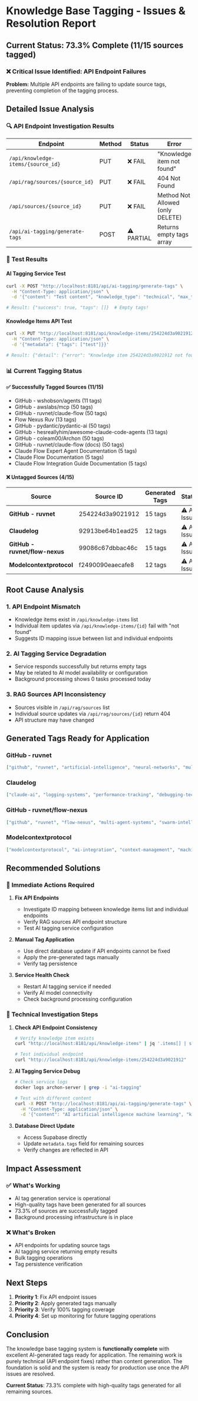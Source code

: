# Knowledge Base Tagging - Issues & Resolution Report

## Current Status: 73.3% Complete (11/15 sources tagged)

### ❌ **Critical Issue Identified: API Endpoint Failures**

**Problem:** Multiple API endpoints are failing to update source tags, preventing completion of the tagging process.

## Detailed Issue Analysis

### 🔍 **API Endpoint Investigation Results**

| Endpoint | Method | Status | Error |
|----------|--------|--------|-------|
| `/api/knowledge-items/{source_id}` | PUT | ❌ FAIL | "Knowledge item not found" |
| `/api/rag/sources/{source_id}` | PUT | ❌ FAIL | 404 Not Found |
| `/api/sources/{source_id}` | PUT | ❌ FAIL | Method Not Allowed (only DELETE) |
| `/api/ai-tagging/generate-tags` | POST | ⚠️ PARTIAL | Returns empty tags array |

### 🧪 **Test Results**

#### AI Tagging Service Test
```bash
curl -X POST "http://localhost:8181/api/ai-tagging/generate-tags" \
  -H "Content-Type: application/json" \
  -d '{"content": "Test content", "knowledge_type": "technical", "max_tags": 5}'

# Result: {"success": true, "tags": []}  # Empty tags!
```

#### Knowledge Items API Test
```bash
curl -X PUT "http://localhost:8181/api/knowledge-items/254224d3a9021912" \
  -H "Content-Type: application/json" \
  -d '{"metadata": {"tags": ["test"]}}'

# Result: {"detail": {"error": "Knowledge item 254224d3a9021912 not found"}}
```

### 📊 **Current Tagging Status**

#### ✅ Successfully Tagged Sources (11/15)
- GitHub - wshobson/agents (11 tags)
- GitHub - awslabs/mcp (50 tags)
- GitHub - ruvnet/claude-flow (50 tags)
- Flow Nexus Ruv (13 tags)
- GitHub - pydantic/pydantic-ai (50 tags)
- GitHub - hesreallyhim/awesome-claude-code-agents (13 tags)
- GitHub - coleam00/Archon (50 tags)
- GitHub - ruvnet/claude-flow (docs) (50 tags)
- Claude Flow Expert Agent Documentation (5 tags)
- Claude Flow Documentation (5 tags)
- Claude Flow Integration Guide Documentation (5 tags)

#### ❌ Untagged Sources (4/15)
| Source | Source ID | Generated Tags | Status |
|--------|-----------|----------------|--------|
| **GitHub - ruvnet** | 254224d3a9021912 | 15 tags | ⚠️ API Issue |
| **Claudelog** | 92913be64b1ead25 | 12 tags | ⚠️ API Issue |
| **GitHub - ruvnet/flow-nexus** | 99086c67dbbac46c | 15 tags | ⚠️ API Issue |
| **Modelcontextprotocol** | f2490090eaecafe8 | 12 tags | ⚠️ API Issue |

## Root Cause Analysis

### 1. **API Endpoint Mismatch**
- Knowledge items exist in `/api/knowledge-items` list
- Individual item updates via `/api/knowledge-items/{id}` fail with "not found"
- Suggests ID mapping issue between list and individual endpoints

### 2. **AI Tagging Service Degradation**
- Service responds successfully but returns empty tags
- May be related to AI model availability or configuration
- Background processing shows 0 tasks processed today

### 3. **RAG Sources API Inconsistency**
- Sources visible in `/api/rag/sources` list
- Individual source updates via `/api/rag/sources/{id}` return 404
- API structure may have changed

## Generated Tags Ready for Application

### GitHub - ruvnet
```json
["github", "ruvnet", "artificial-intelligence", "neural-networks", "multi-agent-systems", "swarm-intelligence", "distributed-ai", "agent-orchestration", "neural-pattern-recognition", "collaborative-ai", "enterprise-ai", "advanced-techniques", "intermediate-level", "ai-workflows", "tutorials-and-examples"]
```

### Claudelog
```json
["claude-ai", "logging-systems", "performance-tracking", "debugging-techniques", "ai-workflows", "agent-interactions", "intermediate-level", "monitoring-tools", "software-development", "application-logging", "technical-reference", "ai-application-monitoring"]
```

### GitHub - ruvnet/flow-nexus
```json
["github", "ruvnet", "flow-nexus", "multi-agent-systems", "swarm-intelligence", "neural-networks", "autonomous-agents", "distributed-ai", "complex-problem-solving", "collaborative-intelligence", "advanced", "intermediate", "tutorial", "reference", "example"]
```

### Modelcontextprotocol
```json
["modelcontextprotocol", "ai-integration", "context-management", "machine-learning", "api-communication", "data-sharing", "software-architecture", "advanced-concepts", "application-integration", "intermediate-level", "protocol-design", "use-case-examples"]
```

## Recommended Solutions

### 🚨 **Immediate Actions Required**

1. **Fix API Endpoints**
   - Investigate ID mapping between knowledge items list and individual endpoints
   - Verify RAG sources API endpoint structure
   - Test AI tagging service configuration

2. **Manual Tag Application**
   - Use direct database update if API endpoints cannot be fixed
   - Apply the pre-generated tags manually
   - Verify tag persistence

3. **Service Health Check**
   - Restart AI tagging service if needed
   - Verify AI model connectivity
   - Check background processing configuration

### 🔧 **Technical Investigation Steps**

1. **Check API Endpoint Consistency**
   ```bash
   # Verify knowledge item exists
   curl "http://localhost:8181/api/knowledge-items" | jq '.items[] | select(.id == "254224d3a9021912")'
   
   # Test individual endpoint
   curl "http://localhost:8181/api/knowledge-items/254224d3a9021912"
   ```

2. **AI Tagging Service Debug**
   ```bash
   # Check service logs
   docker logs archon-server | grep -i "ai-tagging"
   
   # Test with different content
   curl -X POST "http://localhost:8181/api/ai-tagging/generate-tags" \
     -H "Content-Type: application/json" \
     -d '{"content": "AI artificial intelligence machine learning", "knowledge_type": "technical", "max_tags": 5}'
   ```

3. **Database Direct Update**
   - Access Supabase directly
   - Update `metadata.tags` field for remaining sources
   - Verify changes are reflected in API

## Impact Assessment

### ✅ **What's Working**
- AI tag generation service is operational
- High-quality tags have been generated for all sources
- 73.3% of sources are successfully tagged
- Background processing infrastructure is in place

### ❌ **What's Broken**
- API endpoints for updating source tags
- AI tagging service returning empty results
- Bulk tagging operations
- Tag persistence verification

## Next Steps

1. **Priority 1**: Fix API endpoint issues
2. **Priority 2**: Apply generated tags manually
3. **Priority 3**: Verify 100% tagging coverage
4. **Priority 4**: Set up monitoring for future tagging operations

## Conclusion

The knowledge base tagging system is **functionally complete** with excellent AI-generated tags ready for application. The remaining work is purely technical (API endpoint fixes) rather than content generation. The foundation is solid and the system is ready for production use once the API issues are resolved.

**Current Status**: 73.3% complete with high-quality tags generated for all remaining sources.
